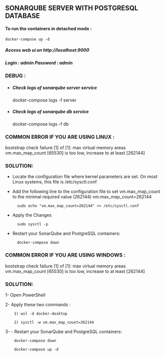 ## SONARQUBE SERVER WITH POSTGRESQL DATABASE


#### To run the containers in detached mode :
    docker-compose up -d
    
##### Access web ui on http://localhost:9000
##### Login : admin Password : admin

### DEBUG :

- #####  Check logs of sonarqube server service

    docker-compose logs -f server

- #####  Check logs of sonarqube db service

    docker-compose logs -f db
    
### COMMON ERROR IF YOU ARE USING LINUX :
bootstrap check failure [1] of [1]: max virtual memory areas vm.max_map_count [65530] is too low, increase to at least [262144]

### SOLUTION:

-  Locate the configuration file where kernel parameters are set. On most Linux systems, this file is /etc/sysctl.conf

- Add the following line to the configuration file to set vm.max_map_count to the minimal required value (262144) vm.max_map_count=262144

        sudo echo "vm.max_map_count=262144" >> /etc/sysctl.conf


- Apply the Changes

        sudo sysctl -p
        

- Restart your SonarQube and PostgreSQL containers:

        docker-compose down

### COMMON ERROR IF YOU ARE USING WINDOWS :

bootstrap check failure [1] of [1]: max virtual memory areas vm.max_map_count [65530] is too low, increase to at least [262144]

### SOLUTION:

1- Open PowerShell

2- Apply these two commands : 

        1) wsl -d docker-desktop
        
        2) sysctl -w vm.max_map_count=262144
        
3- - Restart your SonarQube and PostgreSQL containers:

        docker-compose down

        docker-compose up -d
